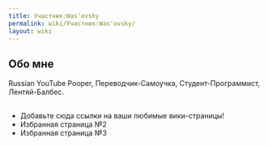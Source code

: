```yaml
---
title: Участник:Was'ovsky
permalink: wiki/Участник:Was'ovsky/
layout: wiki
---
```


## Обо мне

Russian YouTube Pooper, Переводчик-Самоучка, Студент-Программист,
Лентяй-Балбес.

## 

-   Добавьте сюда ссылки на ваши любимые вики-страницы!
-   Избранная страница №2
-   Избранная страница №3
